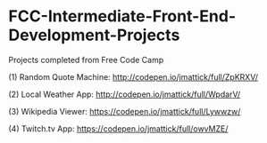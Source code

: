 # FCC-Intermediate-Front-End-Development-Projects
Projects completed from Free Code Camp

(1) Random Quote Machine: http://codepen.io/jmattick/full/ZpKRXV/

(2) Local Weather App: http://codepen.io/jmattick/full/WpdarV/

(3) Wikipedia Viewer: https://codepen.io/jmattick/full/Lywwzw/

(4) Twitch.tv App: https://codepen.io/jmattick/full/owvMZE/
